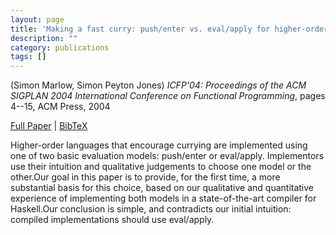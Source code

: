 ```yaml
---
layout: page
title: 'Making a fast curry: push/enter vs. eval/apply for higher-order languages'
description: ""
category: publications
tags: []
---
```

(Simon Marlow, Simon Peyton Jones) *ICFP'04: Proceedings of the ACM SIGPLAN 2004 International Conference on Functional Programming*, pages 4--15, ACM Press, 2004

<a href="http://simonmar.github.io/bib/papers/eval-apply.pdf">Full Paper</a> | <a href="evalapply04.bib">BibTeX</a>

Higher-order languages that encourage currying are implemented using
one of two basic evaluation models: push/enter or
eval/apply. Implementors use their intuition and qualitative
judgements to choose one model or the other.Our goal in this paper is
to provide, for the first time, a more substantial basis for this
choice, based on our qualitative and quantitative experience of
implementing both models in a state-of-the-art compiler for
Haskell.Our conclusion is simple, and contradicts our initial
intuition: compiled implementations should use eval/apply.
